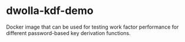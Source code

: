 # dwolla-kdf-demo
Docker image that can be used for testing work factor performance for different password-based key derivation functions.

